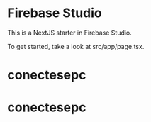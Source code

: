 # Firebase Studio

This is a NextJS starter in Firebase Studio.

To get started, take a look at src/app/page.tsx.
# conectesepc
# conectesepc
